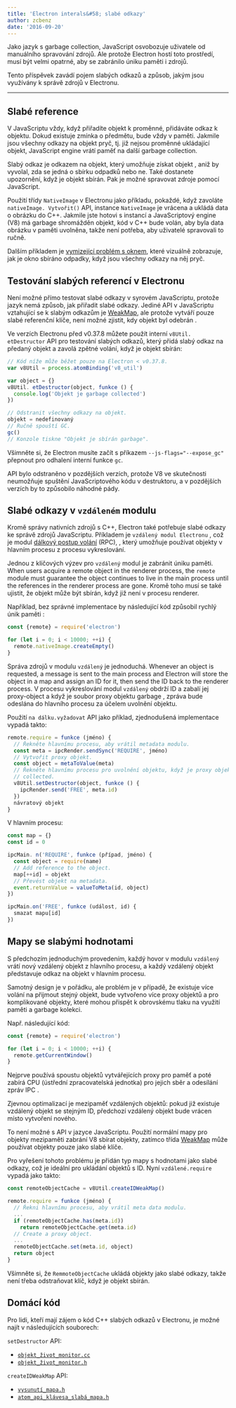 ```yaml
---
title: 'Electron interals&#58; slabé odkazy'
author: zcbenz
date: '2016-09-20'
---
```


Jako jazyk s garbage collection, JavaScript osvobozuje uživatele od manuálního spravování zdrojů. Ale protože Electron hostí toto prostředí, musí být velmi opatrné, aby se zabránilo úniku paměti i zdrojů.

Tento příspěvek zavádí pojem slabých odkazů a způsob, jakým jsou využívány k správě zdrojů v Electronu.

---

## Slabé reference

V JavaScriptu vždy, když přiřadíte objekt k proměnné, přidáváte odkaz k objektu. Dokud existuje zmínka o předmětu, bude vždy v paměti. Jakmile jsou všechny odkazy na objekt pryč, tj. již nejsou proměnné ukládající objekt, JavaScript engine vrátí paměť na další garbage collection.

Slabý odkaz je odkazem na objekt, který umožňuje získat objekt , aniž by vyvolal, zda se jedná o sbírku odpadků nebo ne. Také dostanete upozornění, když je objekt sbírán. Pak je možné spravovat zdroje pomocí JavaScript.

Použití třídy `NativeImage` v Electronu jako příkladu, pokaždé, když zavoláte `nativeImage. Vytvořit()` API, instance `NativeImage` je vrácena a ukládá data o obrázku do C++. Jakmile jste hotovi s instancí a JavaScriptový engine (V8) má garbage shromážděn objekt, kód v C++ bude volán, aby byla data obrázku v paměti uvolněna, takže není potřeba, aby uživatelé spravovali to ručně.

Dalším příkladem je [vymizející problém s oknem](https://electronjs.org/docs/faq/#my-apps-windowtray-disappeared-after-a-few-minutes), které vizuálně zobrazuje, jak je okno sbíráno odpadky, když jsou všechny odkazy na něj pryč.

## Testování slabých referencí v Electronu

Není možné přímo testovat slabé odkazy v syrovém JavaScriptu, protože jazyk nemá způsob, jak přiřadit slabé odkazy. Jediné API v JavaScriptu vztahující se k slabým odkazům je [WeakMap](https://developer.mozilla.org/en-US/docs/Web/JavaScript/Reference/Global_Objects/WeakMap), ale protože vytváří pouze slabé referenční klíče, není možné zjistit, kdy objekt byl odebrán .

Ve verzích Electronu před v0.37.8 můžete použít interní `v8Util. etDestructor` API pro testování slabých odkazů, který přidá slabý odkaz na předaný objekt a zavolá zpětné volání, když je objekt sbírán:

```javascript
// Kód níže může běžet pouze na Electron < v0.37.8.
var v8Util = process.atomBinding('v8_util')

var object = {}
v8Util. etDestructor(object, funkce () {
  console.log('Objekt je garbage collected')
})

// Odstranit všechny odkazy na objekt.
objekt = nedefinovaný
// Ručně spouští GC.
gc()
// Konzole tiskne "Objekt je sbírán garbage".
```

Všimněte si, že Electron musíte začít s příkazem `--js-flags="--expose_gc"` přepnout pro odhalení interní funkce `gc`.

API bylo odstraněno v pozdějších verzích, protože V8 ve skutečnosti neumožňuje spuštění JavaScriptového kódu v destruktoru, a v pozdějších verzích by to způsobilo náhodné pády.

## Slabé odkazy v `vzdáleném` modulu

Kromě správy nativních zdrojů s C++, Electron také potřebuje slabé odkazy ke správě zdrojů JavaScriptu. Příkladem je `vzdálený modul Electronu` , což je modul [dálkový postup volání](https://en.wikipedia.org/wiki/Remote_procedure_call) (RPC), , který umožňuje používat objekty v hlavním procesu z procesu vykreslování.

Jednou z klíčových výzev pro `vzdálený` modul je zabránit úniku paměti. When users acquire a remote object in the renderer process, the `remote` module must guarantee the object continues to live in the main process until the references in the renderer process are gone. Kromě toho musí se také ujistit, že objekt může být sbírán, když již není v procesu renderer.

Například, bez správné implementace by následující kód způsobil rychlý únik paměti :

```javascript
const {remote} = require('electron')

for (let i = 0; i < 10000; ++i) {
  remote.nativeImage.createEmpty()
}
```

Správa zdrojů v modulu `vzdálený` je jednoduchá. Whenever an object is requested, a message is sent to the main process and Electron will store the object in a map and assign an ID for it, then send the ID back to the renderer process. V procesu vykreslování modul `vzdálený` obdrží ID a zabalí jej proxy-object a když je soubor proxy objektu garbage , zpráva bude odeslána do hlavního procesu za účelem uvolnění objektu.

Použití `na dálku.vyžadovat` API jako příklad, zjednodušená implementace vypadá takto:

```javascript
remote.require = funkce (jméno) {
  // Řekněte hlavnímu procesu, aby vrátil metadata modulu.
  const meta = ipcRender.sendSync('REQUIRE', jméno)
  // Vytvořit proxy objekt.
  const object = metaToValue(meta)
  // Řekněte hlavnímu procesu pro uvolnění objektu, když je proxy objekt garbage
  // collected.
  v8Util.setDestructor(object, funkce () {
    ipcRender.send('FREE', meta.id)
  })
  návratový objekt
}
```

V hlavním procesu:

```javascript
const map = {}
const id = 0

ipcMain. n('REQUIRE', funkce (případ, jméno) {
  const object = require(name)
  // Add reference to the object.
  map[++id] = objekt
  // Převést objekt na metadata.
  event.returnValue = valueToMeta(id, object)
})

ipcMain.on('FREE', funkce (událost, id) {
  smazat mapu[id]
})
```

## Mapy se slabými hodnotami

S předchozím jednoduchým provedením, každý hovor v modulu `vzdálený` vrátí nový vzdálený objekt z hlavního procesu, a každý vzdálený objekt představuje odkaz na objekt v hlavním procesu.

Samotný design je v pořádku, ale problém je v případě, že existuje více volání na přijmout stejný objekt, bude vytvořeno více proxy objektů a pro komplikované objekty, které mohou přispět k obrovskému tlaku na využití paměti a garbage kolekci.

Např. následující kód:

```javascript
const {remote} = require('electron')

for (let i = 0; i < 10000; ++i) {
  remote.getCurrentWindow()
}
```

Nejprve používá spoustu objektů vytvářejících proxy pro paměť a poté zabírá CPU (ústřední zpracovatelská jednotka) pro jejich sběr a odesílání zpráv IPC .

Zjevnou optimalizací je mezipaměť vzdálených objektů: pokud již existuje vzdálený objekt se stejným ID, předchozí vzdálený objekt bude vrácen místo vytvoření nového.

To není možné s API v jazyce JavaScriptu. Použití normální mapy pro objekty mezipaměti zabrání V8 sbírat objekty, zatímco třída [WeakMap](https://developer.mozilla.org/en-US/docs/Web/JavaScript/Reference/Global_Objects/WeakMap) může používat objekty pouze jako slabé klíče.

Pro vyřešení tohoto problému je přidán typ mapy s hodnotami jako slabé odkazy, což je ideální pro ukládání objektů s ID. Nyní `vzdálené.require` vypadá jako takto:

```javascript
const remoteObjectCache = v8Util.createIDWeakMap()

remote.require = funkce (jméno) {
  // Řekni hlavnímu procesu, aby vrátil meta data modulu.
  ...
  if (remoteObjectCache.has(meta.id))
    return remoteObjectCache.get(meta.id)
  // Create a proxy object.
  ...
  remoteObjectCache.set(meta.id, object)
  return object
}
```

Všimněte si, že `RemmoteObjectCache` ukládá objekty jako slabé odkazy, takže není třeba odstraňovat klíč, když je objekt sbírán.

## Domácí kód

Pro lidi, kteří mají zájem o kód C++ slabých odkazů v Electronu, je možné najít v následujících souborech:

`setDestructor` API:

* [`objekt_život_monitor.cc`](https://github.com/electron/electron/blob/v1.3.4/atom/common/api/object_life_monitor.cc)
* [`objekt_život_monitor.h`](https://github.com/electron/electron/blob/v1.3.4/atom/common/api/object_life_monitor.h)

`createIDWeakMap` API:

* [`vysunutí_mapa.h`](https://github.com/electron/electron/blob/v1.3.4/atom/common/key_weak_map.h)
* [`atom_api_klávesa_slabá_mapa.h`](https://github.com/electron/electron/blob/v1.3.4/atom/common/api/atom_api_key_weak_map.h)

